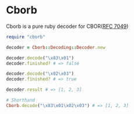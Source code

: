 # Cborb

Cborb is a pure ruby decoder for CBOR([RFC 7049](https://tools.ietf.org/html/rfc7049))

```rb
require "cborb"

decoder = Cborb::Decoding::Decoder.new

decoder.decode("\x83\x01")
decoder.finished? # => false

decoder.decode("\x02\x03")
decoder.finished? # => true

decoder.result # => [1, 2, 3]

# Shorthand
Cborb.decode("\x83\x01\x02\x03") # => [1, 2, 3]
```
